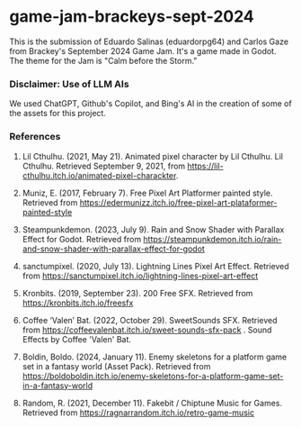 # game-jam-brackeys-sept-2024
This is the submission of Eduardo Salinas (eduardorpg64) and Carlos Gaze from Brackey's September 2024 Game Jam. It's a game made in Godot. The theme for the Jam is "Calm before the Storm." 

### Disclaimer: Use of LLM AIs

We used ChatGPT, Github's Copilot, and Bing's AI in the creation of some of the assets for this project.

### References

1) Lil Cthulhu. (2021, May 21). Animated pixel character by Lil Cthulhu. Lil Cthulhu. Retrieved September 9, 2021, from https://lil-cthulhu.itch.io/animated-pixel-charackter.

2)  Muniz, E. (2017, February 7). Free Pixel Art Platformer painted style. Retrieved from https://edermunizz.itch.io/free-pixel-art-plataformer-painted-style 

3) Steampunkdemon. (2023, July 9). Rain and Snow Shader with Parallax Effect for Godot. Retrieved from https://steampunkdemon.itch.io/rain-and-snow-shader-with-parallax-effect-for-godot

4) sanctumpixel. (2020, July 13). Lightning Lines Pixel Art Effect. Retrieved from https://sanctumpixel.itch.io/lightning-lines-pixel-art-effect

5) Kronbits. (2019, September 23). 200 Free SFX. Retrieved from https://kronbits.itch.io/freesfx

6) Coffee ‘Valen’ Bat. (2022, October 29). SweetSounds SFX. Retrieved from https://coffeevalenbat.itch.io/sweet-sounds-sfx-pack . Sound Effects by Coffee 'Valen' Bat. 

7) Boldin, Boldo. (2024, January 11). Enemy skeletons for a platform game set in a fantasy world (Asset Pack). Retrieved from https://boldoboldin.itch.io/enemy-skeletons-for-a-platform-game-set-in-a-fantasy-world 

8) Random, R. (2021, December 11). Fakebit / Chiptune Music for Games. Retrieved from https://ragnarrandom.itch.io/retro-game-music
